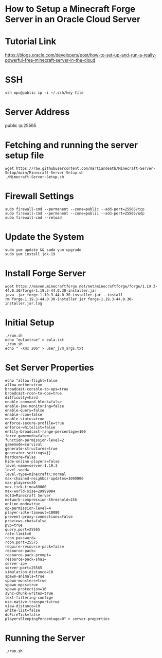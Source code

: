 # How to Setup a Minecraft Forge Server in an Oracle Cloud Server


# Tutorial Link
https://blogs.oracle.com/developers/post/how-to-set-up-and-run-a-really-powerful-free-minecraft-server-in-the-cloud


# SSH

```shell
ssh opc@public ip -i ~/.ssh/key file
```

# Server Address
public ip:25565


# Fetching and running the server setup file

```shell
wget https://raw.githubusercontent.com/martiandeath/Minecraft-Server-Setup/main/Minecraft-Server-Setup.sh
./Minecraft-Server-Setup.sh
```

# Firewall Settings

```shell
sudo firewall-cmd --permanent --zone=public --add-port=25565/tcp
sudo firewall-cmd --permanent --zone=public --add-port=25565/udp
sudo firewall-cmd --reload
```

# Update the System

```shell
sudo yum update && sudo yum upgrade
sudo yum install jdk-19
```

# Install Forge Server

```shell
wget https://maven.minecraftforge.net/net/minecraftforge/forge/1.19.3-44.0.30/forge-1.19.3-44.0.30-installer.jar
java -jar forge-1.19.3-44.0.30-installer.jar --install
rm forge-1.19.3-44.0.30-installer.jar forge-1.19.3-44.0.30-installer.jar.log
```

# Initial Setup

```shell
./run.sh
echo "eula=true" > eula.txt
./run.sh
echo " -Xmx 20G" > user_jvm_args.txt
```

# Set Server Properties

```shell
echo "allow-flight=false
allow-nether=true
broadcast-console-to-ops=true
broadcast-rcon-to-ops=true
difficulty=hard
enable-command-block=false
enable-jmx-monitoring=false
enable-query=false
enable-rcon=false
enable-status=true
enforce-secure-profile=true
enforce-whitelist=false
entity-broadcast-range-percentage=100
force-gamemode=false
function-permission-level=2
gamemode=survival
generate-structures=true
generator-settings={}
hardcore=false
hide-online-players=false
level-name=server-1.19.3
level-seed=
level-type=minecraft\:normal
max-chained-neighbor-updates=1000000
max-players=20
max-tick-time=60000
max-world-size=29999984
motd=Minecraft Server
network-compression-threshold=256
online-mode=true
op-permission-level=4
player-idle-timeout=10080
prevent-proxy-connections=false
previews-chat=false
pvp=true
query.port=25565
rate-limit=0
rcon.password=
rcon.port=25575
require-resource-pack=false
resource-pack=
resource-pack-prompt=
resource-pack-sha1=
server-ip=
server-port=25565
simulation-distance=10
spawn-animals=true
spawn-monsters=true
spawn-npcs=true
spawn-protection=16
sync-chunk-writes=true
text-filtering-config=
use-native-transport=true
view-distance=10
white-list=false
doFireTick=false
playersSleepingPercentage=0" > server.properties
```

# Running the Server

```shell
./run.sh
```
